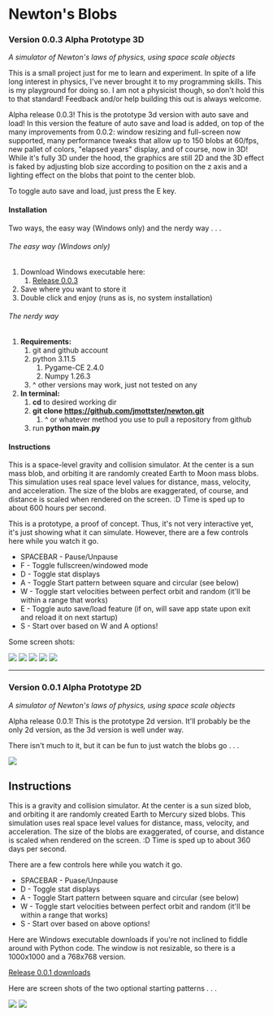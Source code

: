 # Newton's Blobs

### Version 0.0.3 Alpha Prototype 3D

*A simulator of Newton's laws of physics, using space scale objects*

This is a small project just for me to learn and experiment. In spite of a life long interest in physics, I've never brought it to my programming skills. This is my playground for doing so. I am not a physicist though, so don't hold this to that standard! Feedback and/or help building this out is always welcome.

Alpha release 0.0.3! This is the prototype 3d version with auto save and load! In this version the feature of auto save and load is added, on top of the many improvements from 0.0.2: window resizing and full-screen now supported, many performance tweaks that allow up to 150 blobs at 60/fps, new pallet of colors, "elapsed years" display, and of course, now in 3D! While it's fully 3D under the hood, the graphics are still 2D and the 3D effect is faked by adjusting blob size according to position on the z axis and a lighting effect on the blobs that point to the center blob.

To toggle auto save and load, just press the E key.

#### Installation

Two ways, the easy way (Windows only) and the nerdy way . . .

###### The easy way (Windows only)

1. Download Windows executable here:
   1. [Release 0.0.3](https://github.com/jmottster/newton/releases/download/Release%2Fv0.0.3/newton.exe)
2. Save where you want to store it
3. Double click and enjoy (runs as is, no system installation)

###### The nerdy way

1. **Requirements:**
   1. git and github account
   2. python 3.11.5
      1. Pygame-CE 2.4.0
      2. Numpy 1.26.3
   3. ^ other versions may work, just not tested on any
2. **In terminal:**
   1. **cd** to desired working dir
   2. **git clone https://github.com/jmottster/newton.git**
      1. ^ or whatever method you use to pull a repository from github
   3. run **python main.py**

#### Instructions

This is a space-level gravity and collision simulator. At the center is a sun mass blob, and orbiting it are randomly created Earth to Moon mass blobs. This simulation uses real space level values for distance, mass, velocity, and acceleration. The size of the blobs are exaggerated, of course, and distance is scaled when rendered on the screen. :D Time is sped up to about 600 hours per second.

This is a prototype, a proof of concept. Thus, it's not very interactive yet, it's just showing what it can simulate. However, there are a few controls here while you watch it go.

* SPACEBAR - Pause/Unpause
* F - Toggle fullscreen/windowed mode
* D - Toggle stat displays
* A - Toggle Start pattern between square and circular (see below)
* W - Toggle start velocities between perfect orbit and random (it'll be within a range that works)
* E - Toggle auto save/load feature (if on, will save app state upon exit and reload it on next startup)
* S - Start over based on W and A options!

Some screen shots:

<img src="./resources/screen_shot004.png"/>

<img src="./resources/screen_shot005.png"/>

<img src="./resources/screen_shot006.png"/>

<img src="./resources/screen_shot007.png"/>

<img src="./resources/screen_shot008.png"/>

---

### Version 0.0.1 Alpha Prototype 2D

*A simulator of Newton's laws of physics, using space scale objects*

Alpha release 0.0.1! This is the prototype 2d version. It'll probably be the only 2d version, as the 3d version is well under way.

There isn't much to it, but it can be fun to just watch the blobs go . . .

<img src="resources/screen_shot001.png" />

## Instructions

This is a gravity and collision simulator. At the center is a sun sized blob, and orbiting it are randomly created Earth to Mercury sized blobs. This simulation uses real space level values for distance, mass, velocity, and acceleration. The size of the blobs are exaggerated, of course, and distance is scaled when rendered on the screen. :D Time is sped up to about 360 days per second.

There are a few controls here while you watch it go.

* SPACEBAR - Puase/Unpause
* D - Toggle stat displays
* A - Toggle Start pattern between square and circular (see below)
* W - Toggle start velocities between perfect orbit and random (it'll be within a range that works)
* S - Start over based on above options!

Here are Windows executable downloads if you're not inclined to fiddle around with Python code. The window is not resizable, so there is a 1000x1000 and a 768x768 version.

[Release 0.0.1 downloads](https://github.com/jmottster/newton/releases/tag/release%2F0.0.1)

Here are screen shots of the two optional starting patterns . . .

<img src="resources/screen_shot002.png"/>

<img src="resources/screen_shot003.png"/>
